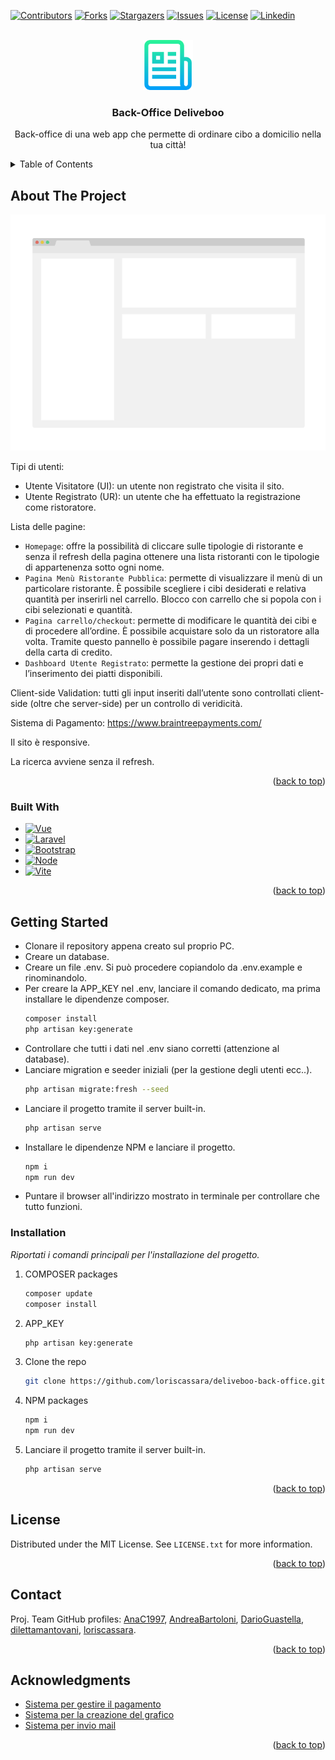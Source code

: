 <a name="readme-top"></a>

[![Contributors][contributors-shield]][contributors-url]
[![Forks][forks-shield]][forks-url]
[![Stargazers][stars-shield]][stars-url]
[![Issues][issues-shield]][issues-url]
[![License][license-shield]][license-url]
[![Linkedin][linkedin-shield]][linkedin-url]

<!-- PROJECT LOGO -->
<br />
<div align="center">
  <a href="https://github.com/loriscassara">
    <img src="/public/images/logo.png" alt="Logo" width="80" height="80">
  </a>

  <h3 align="center">Back-Office Deliveboo</h3>

  <p align="center">
    Back-office di una web app che permette di ordinare cibo a domicilio nella tua città!
  </p>
</div>

<!-- TABLE OF CONTENTS -->
<details>
  <summary>Table of Contents</summary>
  <ol>
    <li>
      <a href="#about-the-project">About The Project</a>
      <ul>
        <li><a href="#built-with">Built With</a></li>
      </ul>
    </li>
    <li>
      <a href="#getting-started">Getting Started</a>
      <ul>
        <li><a href="#installation">Installation</a></li>
      </ul>
    </li>
    <li><a href="#license">License</a></li>
    <li><a href="#contact">Contact</a></li>
    <li><a href="#acknowledgments">Acknowledgments</a></li>
  </ol>
</details>

<!-- ABOUT THE PROJECT -->

## About The Project

[![product-screenshot][product-screenshot]](https://example.com)

Tipi di utenti:

-   Utente Visitatore (UI): un utente non registrato che visita il sito.
-   Utente Registrato (UR): un utente che ha effettuato la registrazione come ristoratore.

Lista delle pagine:

-   `Homepage`: offre la possibilità di cliccare sulle tipologie di ristorante e senza il refresh della pagina ottenere una lista ristoranti con le tipologie di appartenenza sotto ogni nome.
-   `Pagina Menù Ristorante Pubblica`: permette di visualizzare il menù di un particolare ristorante. È possibile scegliere i cibi desiderati e relativa quantità per inserirli nel carrello. Blocco con carrello che si popola con i cibi selezionati e quantità.
-   `Pagina carrello/checkout`: permette di modificare le quantità dei cibi e di procedere all’ordine. È possibile acquistare solo da un ristoratore alla volta. Tramite questo pannello è possibile pagare inserendo i dettagli della carta di credito.
-   `Dashboard Utente Registrato`: permette la gestione dei propri dati e l’inserimento dei piatti disponibili.

Client-side Validation: tutti gli input inseriti dall’utente sono controllati client-side (oltre che server-side) per un controllo di veridicità.

Sistema di Pagamento: https://www.braintreepayments.com/

Il sito è responsive.

La ricerca avviene senza il refresh.

<p align="right">(<a href="#readme-top">back to top</a>)</p>

### Built With

-   [![Vue][Vue.js]][Vue-url]
-   [![Laravel][Laravel.com]][Laravel-url]
-   [![Bootstrap][Bootstrap.com]][Bootstrap-url]
-   [![Node][Node.js]][Node-url]
-   [![Vite][Vite.com]][Vite-url]

<p align="right">(<a href="#readme-top">back to top</a>)</p>

<!-- GETTING STARTED -->

## Getting Started

-   Clonare il repository appena creato sul proprio PC.
-   Creare un database.
-   Creare un file .env. Si può procedere copiandolo da .env.example e rinominandolo.
-   Per creare la APP_KEY nel .env, lanciare il comando dedicato, ma prima installare le dipendenze composer.
    ```sh
    composer install
    php artisan key:generate
    ```
-   Controllare che tutti i dati nel .env siano corretti (attenzione al database).
-   Lanciare migration e seeder iniziali (per la gestione degli utenti ecc..).
    ```sh
    php artisan migrate:fresh --seed
    ```
-   Lanciare il progetto tramite il server built-in.
    ```sh
    php artisan serve
    ```
-   Installare le dipendenze NPM e lanciare il progetto.
    ```sh
    npm i
    npm run dev
    ```
-   Puntare il browser all'indirizzo mostrato in terminale per controllare che tutto funzioni.

### Installation

_Riportati i comandi principali per l'installazione del progetto._

1. COMPOSER packages
    ```sh
    composer update
    composer install
    ```
2. APP_KEY
    ```sh
    php artisan key:generate
    ```
3. Clone the repo
    ```sh
    git clone https://github.com/loriscassara/deliveboo-back-office.git
    ```
4. NPM packages
    ```sh
    npm i
    npm run dev
    ```
5. Lanciare il progetto tramite il server built-in.
    ```sh
    php artisan serve
    ```

<p align="right">(<a href="#readme-top">back to top</a>)</p>

<!-- LICENSE -->

## License

Distributed under the MIT License. See `LICENSE.txt` for more information.

<p align="right">(<a href="#readme-top">back to top</a>)</p>

<!-- CONTACT -->

## Contact

Proj. Team GitHub profiles: [AnaC1997](https://github.com/AnaC1997), [AndreaBartoloni](https://github.com/AndreaBartoloni), [DarioGuastella](https://github.com/DarioGuastella), [dilettamantovani](https://github.com/dilettamantovani), [loriscassara](https://github.com/loriscassara).

<p align="right">(<a href="#readme-top">back to top</a>)</p>

<!-- ACKNOWLEDGMENTS -->

## Acknowledgments

-   [Sistema per gestire il pagamento](https://www.braintreepayments.com/)
-   [Sistema per la creazione del grafico](https://www.chartjs.org/)
-   [Sistema per invio mail](https://www.youtube.com/watch?v=lsna1S8y1vg)

<p align="right">(<a href="#readme-top">back to top</a>)</p>

<!-- MARKDOWN LINKS & IMAGES -->
<!-- https://www.markdownguide.org/basic-syntax/#reference-style-links -->

[contributors-shield]: https://img.shields.io/github/contributors/othneildrew/Best-README-Template.svg?style=for-the-badge
[contributors-url]: https://github.com/loriscassara/deliveboo-back-office/graphs/contributors
[forks-shield]: https://img.shields.io/github/forks/othneildrew/Best-README-Template.svg?style=for-the-badge
[forks-url]: https://github.com/loriscassara/deliveboo-back-office/forks
[stars-shield]: https://img.shields.io/github/stars/othneildrew/Best-README-Template.svg?style=for-the-badge
[stars-url]: https://github.com/loriscassara/deliveboo-back-office/stargazers
[issues-shield]: https://img.shields.io/github/issues/othneildrew/Best-README-Template.svg?style=for-the-badge
[issues-url]: https://github.com/loriscassara/deliveboo-back-office/issues
[license-shield]: https://img.shields.io/github/license/othneildrew/Best-README-Template.svg?style=for-the-badge
[license-url]: https://github.com/othneildrew/Best-README-Template/blob/master/LICENSE.txt
[linkedin-shield]: https://img.shields.io/badge/Linkedin-2986cc?style=for-the-badge&logo=linkedin&logoColor=FFFFFF
[linkedin-url]: https://www.linkedin.com/in/loriscassara/
[product-screenshot]: /public/images/screenshot.png
[Node.js]: https://img.shields.io/badge/Node.js-065535?style=for-the-badge&logo=nodedotjs&logoColor=4FC08D
[Node-url]: https://nodejs.org/en
[Vite.com]: https://img.shields.io/badge/Vite-bf9000?style=for-the-badge&logo=vite&logoColor=f1c232
[Vite-url]: https://vitejs.dev/
[Vue.js]: https://img.shields.io/badge/Vue.js-35495E?style=for-the-badge&logo=vuedotjs&logoColor=4FC08D
[Vue-url]: https://vuejs.org/
[Laravel.com]: https://img.shields.io/badge/Laravel-FF2D20?style=for-the-badge&logo=laravel&logoColor=white
[Laravel-url]: https://laravel.com
[Bootstrap.com]: https://img.shields.io/badge/Bootstrap-563D7C?style=for-the-badge&logo=bootstrap&logoColor=white
[Bootstrap-url]: https://getbootstrap.com
